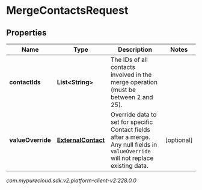 # MergeContactsRequest


## Properties

| Name | Type | Description | Notes |
| ------------ | ------------- | ------------- | ------------- |
| **contactIds** | **List&lt;String&gt;** | The IDs of all contacts involved in the merge operation (must be between 2 and 25). |  |
| **valueOverride** | [**ExternalContact**](ExternalContact) | Override data to set for specific Contact fields after a merge. Any null fields in `valueOverride` will not replace existing data. |  [optional] |




_com.mypurecloud.sdk.v2:platform-client-v2:228.0.0_
